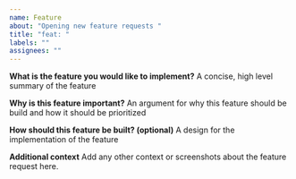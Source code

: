 ```yaml
---
name: Feature
about: "Opening new feature requests "
title: "feat: "
labels: ""
assignees: ""
---
```


**What is the feature you would like to implement?**
A concise, high level summary of the feature

**Why is this feature important?**
An argument for why this feature should be build and how it should be prioritized

**How should this feature be built? (optional)**
A design for the implementation of the feature

**Additional context**
Add any other context or screenshots about the feature request here.
